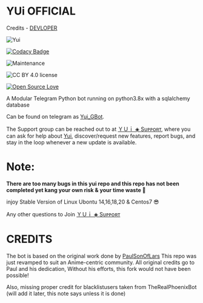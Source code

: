 # YUi OFFICIAL


Credits - [DEVLOPER](https://telegram.me/Net_SHELL)


![Yui](https://telegra.ph/file/218ae4514a3e9ec6b425d.jpg)

[![Codacy Badge](https://app.codacy.com/project/badge/Grade/3a1d9122f1b74c4c9baaa071f6ee056a)](https://www.codacy.com/gh/NetSHELL-Team/Yui_GBot/dashboard?utm_source=github.com&amp;utm_medium=referral&amp;utm_content=NetSHELL-Team/Yui_GBot&amp;utm_campaign=Badge_Grade)


![Maintenance](https://img.shields.io/badge/Maintained%3F-yes-green.svg)

![CC BY 4.0 license](https://img.shields.io/badge/CC%20BY-4.0-green)

[![Open Source Love](https://badges.frapsoft.com/os/v3/open-source.png)](https://github.com/ellerbrock/open-source-badges/)


A Modular Telegram Python bot running on python3.8x with a sqlalchemy database 

Can be found on telegram as [Yui_GBot](https://t.me/Yui_GBot).

The Support group can be reached out to at [ＹＵｉ ◈ Sᴜᴘᴘᴏʀᴛ](https://t.me/Yui_Official), where you can ask for help about [Yui](https://t.me/Yui_GBot), discover/request new features, report bugs, and stay in the loop whenever a new update is available. 


# Note:

<b> There are too many bugs in this yui repo and this repo has not been completed yet kang your own risk & your time waste 🤣 </b>

injoy Stable Version of Linux Ubontu 14,16,18,20 & Centos7 😎

Any other questions to Join  [ＹＵｉ ◈ Sᴜᴘᴘᴏʀᴛ](https://t.me/Yui_Official)





















# CREDITS


The bot is based on the original work done by [PaulSonOfLars](https://github.com/PaulSonOfLars)
This repo was just revamped to suit an Anime-centric community. All original credits go to Paul and his dedication,
Without his efforts, this fork would not have been possible!

Also, missing proper credit for blacklistusers taken from TheRealPhoenixBot (will add it later, this note says unless it is done)
